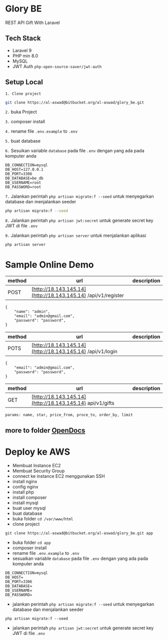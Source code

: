 # Glory BE

REST API Gift With Laravel

## Tech Stack

-   Laravel 9
-   PHP min 8.0
-   MySQL
-   JWT Auth `php-open-source-saver/jwt-auth`

## Setup Local

`1. Clone project`

```bash
git clone https://al-aswad@bitbucket.org/al-aswad/glory_be.git
```

`2.` buka Project

`3.` composer install

`4.` rename file `.env.example` to `.env`

`5.` buat database

`6.` Sesuikan variable `database` pada file `.env` dengan yang ada pada komputer anda

```
DB_CONNECTION=mysql
DB_HOST=127.0.0.1
DB_PORT=3306
DB_DATABASE=be_db
DB_USERNAME=root
DB_PASSWORD=root
```

`7.` Jalankan perintah `php artisan migrate:f --seed` untuk menyegarkan database dan menjalankan seeder

```bash
php artisan migrate:f --seed
```

`8.` Jalankan perintah `php artisan jwt:secret` untuk generate secret key JWT di file `.env`

`9.` Jalankan perintah `php artisan server` untuk menjalankan aplikasi

```bash
php artisan server
```

# Sample Online Demo

| method | url                                                           | description |
| ------ | ------------------------------------------------------------- | ----------- |
| POST   | [http://18.143.145.14](http://18.143.145.14) /api/v1/register |

```
{
    "name": "admin",
    "email": "admin@gmail.com",
    "password": "password",
}
```

| method | url                                                        | description |
| ------ | ---------------------------------------------------------- | ----------- |
| POTS   | [http://18.143.145.14](http://18.143.145.14) /api/v1/login |

```
{
    "email": "admin@gmail.com",
    "password": "password",
}
```

| method | url                                                       | description |
| ------ | --------------------------------------------------------- | ----------- |
| GET    | [http://18.143.145.14](http://18.143.145.14) api/v1/gifts |

```
params: name, star, price_from, proce_to, order_by, limit
```

<!-- more to folder docs -->

## more to folder [OpenDocs](https://app.swaggerhub.com/apis-docs/Al-Aswad/GloryAPI/1.0.0)

# Deploy ke AWS

-   Membuat Instance EC2
-   Membuat Security Group
-   connect ke instance EC2 menggunakan SSH
-   install nginx
-   config nginx
-   install php
-   install composer
-   install mysql
-   buat user mysql
-   buat database
-   buka folder `cd /var/www/html`
-   clone project

```
git clone https://al-aswad@bitbucket.org/al-aswad/glory_be.git app
```

-   buka folder `cd app`
-   composer install
-   rename file `.env.example` to `.env`
-   sesuaikan variable `database` pada file `.env` dengan yang ada pada komputer anda

```
DB_CONNECTION=mysql
DB_HOST=
DB_PORT=3306
DB_DATABASE=
DB_USERNAME=
DB_PASSWORD=
```

-   jalankan perintah `php artisan migrate:f --seed` untuk menyegarkan database dan menjalankan seeder

```
php artisan migrate:f --seed
```

-   jalankan perintah `php artisan jwt:secret` untuk generate secret key JWT di file `.env`
